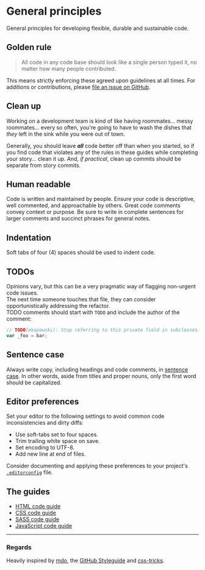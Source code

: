 # General principles

General principles for developing flexible, durable and sustainable code.

## Golden rule

> All code in any code base should look like a single person typed it, no matter how many people contributed.

This means strictly enforcing these agreed upon guidelines at all times. For additions or contributions, please [file an issue on GitHub](https://github.webapps.rr.com/ux/code-guides).

## Clean up

Working on a development team is kind of like having roommates... messy roommates... every so often, you're going to have to wash the dishes that _they_ left in the sink while you were out of town.  
  
Generally, you should leave _**all**_ code better off than when you started, so if you find code that violates any of the rules in these guides while completing your story... clean it up. And, *if practical*, clean up commits should be separate from story commits.

## Human readable
Code is written and maintained by people. Ensure your code is descriptive, well commented, and approachable by others.  Great code comments convey context or purpose.
Be sure to write in complete sentences for larger comments and succinct phrases for general notes.

## Indentation

Soft tabs of four (4) spaces should be used to indent code.

## TODOs

Opinions vary, but this can be a very pragmatic way of flagging non-urgent code issues.  
The next time someone touches that file, they can consider opportunistically addressing the refactor.  
TODO comments should start with ```TODO``` and include the author of the comment:

````javascript
// TODO(ekapowski): Stop referring to this private field in subclasses.
var _foo = bar;
````

## Sentence case

Always write copy, including headings and code comments, in [sentence case](http://en.wikipedia.org/wiki/Letter_case#Usage). In other words, aside from titles and proper nouns, only the first word should be capitalized.

## Editor preferences

Set your editor to the following settings to avoid common code inconsistencies and dirty diffs:

- Use soft-tabs set to four spaces.
- Trim trailing white space on save.
- Set encoding to UTF-8.
- Add new line at end of files.

Consider documenting and applying these preferences to your project's [`.editorconfig`](.editorconfig) file.

## The guides

* [HTML code guide](html-code-guide.md)
* [CSS code guide](css-code-guide.md)
* [SASS code guide](sass-code-guide.md)
* [JavaScript code guide](js-code-guide.md)

----------

### Regards
Heavily inspired by [mdo](http://github.com/mdo/code-guide), the [GitHub Styleguide](https://github.com/styleguide) and [css-tricks](http://css-tricks.com/sass-style-guide/).